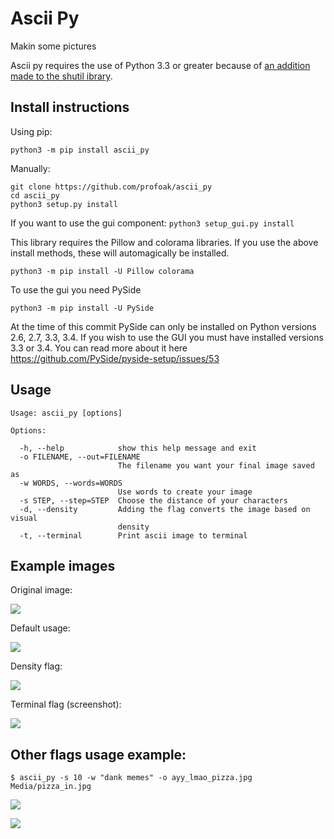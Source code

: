 # Ascii Py

Makin some pictures

Ascii py requires the use of Python 3.3 or greater because of [an addition made to the shutil ibrary](https://docs.python.org/3/library/shutil.html#querying-the-size-of-the-output-terminal).

Install instructions
---

Using pip:

`python3 -m pip install ascii_py`

Manually:

```
git clone https://github.com/profoak/ascii_py
cd ascii_py
python3 setup.py install
```

If you want to use the gui component: `python3 setup_gui.py install`

This library requires the Pillow and colorama libraries. If you use the above install methods, these will automagically be installed.

`python3 -m pip install -U Pillow colorama`

To use the gui you need PySide

`python3 -m pip install -U PySide`

At the time of this commit PySide can only be installed on Python versions 2.6, 2.7, 3.3, 3.4. If you wish to use the GUI you must have installed versions 3.3 or 3.4. You can read more about it here https://github.com/PySide/pyside-setup/issues/53

Usage
---

```
Usage: ascii_py [options]

Options:

  -h, --help            show this help message and exit
  -o FILENAME, --out=FILENAME
                        The filename you want your final image saved as
  -w WORDS, --words=WORDS
                        Use words to create your image
  -s STEP, --step=STEP  Choose the distance of your characters
  -d, --density         Adding the flag converts the image based on visual
                        density
  -t, --terminal        Print ascii image to terminal
```

Example images
---

Original image:

![](https://raw.githubusercontent.com/ProfOak/ascii_py/master/Media/before.jpg)

Default usage:

![](https://raw.githubusercontent.com/ProfOak/ascii_py/master/Media/after.jpg)

Density flag:

![](https://raw.githubusercontent.com/ProfOak/ascii_py/master/Media/density.jpg)

Terminal flag (screenshot):

![](https://raw.githubusercontent.com/ProfOak/ascii_py/master/Media/terminal.jpg)

Other flags usage example:
---

`$ ascii_py -s 10 -w "dank memes" -o ayy_lmao_pizza.jpg Media/pizza_in.jpg`

![](https://raw.githubusercontent.com/ProfOak/ascii_py/master/Media/pizza_in.jpg)

![](https://raw.githubusercontent.com/ProfOak/ascii_py/master/Media/ayy_lmao_pizza.jpg)
